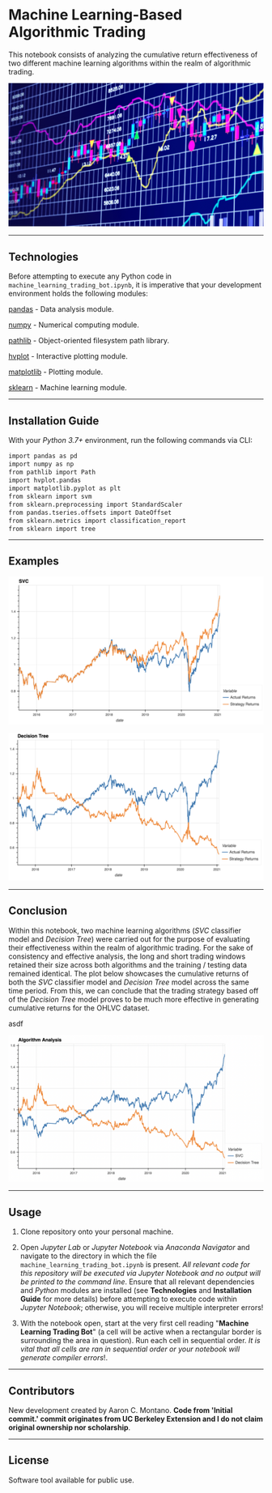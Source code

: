 # Machine Learning-Based Algorithmic Trading

This notebook consists of analyzing the cumulative return effectiveness of two different machine learning algorithms within the realm of algorithmic trading. 

![Algorithmic Trading](./Images/algorithmic_trading.jpeg)

---

## Technologies

Before attempting to execute any Python code in `machine_learning_trading_bot.ipynb`, it is imperative that your development environment holds the following modules:

[pandas](https://pandas.pydata.org/pandas-docs/stable/) - Data analysis module.

[numpy](https://numpy.org/install/) - Numerical computing module.

[pathlib](https://docs.python.org/3/library/pathlib.html) - Object-oriented filesystem path library.

[hvplot](https://hvplot.holoviz.org/) - Interactive plotting module. 

[matplotlib](https://matplotlib.org/) - Plotting module. 

[sklearn](https://sklearn.org/) - Machine learning module.

---

## Installation Guide

With your _Python 3.7+_ environment, run the following commands via CLI:

```
import pandas as pd
import numpy as np
from pathlib import Path
import hvplot.pandas
import matplotlib.pyplot as plt
from sklearn import svm
from sklearn.preprocessing import StandardScaler
from pandas.tseries.offsets import DateOffset
from sklearn.metrics import classification_report
from sklearn import tree
```

---

## Examples

![SVC](./Images/SVC.png)

![Decision Tree](./Images/Decision_Tree.png)

---

## Conclusion

Within this notebook, two machine learning algorithms (_SVC_ classifier model and _Decision Tree_) were carried out for the purpose of evaluating their effectiveness within the realm of algorithmic trading. For the sake of consistency and effective analysis, the long and short trading windows retained their size across both algorithms and the training / testing data remained identical. The plot below showcases the cumulative returns of both the _SVC_ classifier model and _Decision Tree_ model across the same time period. From this, we can conclude that the trading strategy based off of the _Decision Tree_ model proves to be much more effective in generating cumulative returns for the OHLVC dataset. 

asdf

![Comparison Plot](./Images/Combined.png)

---

## Usage

1. Clone repository onto your personal machine. 

2. Open _Jupyter Lab_ or _Jupyter Notebook_ via _Anaconda Navigator_ and navigate to the directory in which the file `machine_learning_trading_bot.ipynb` is present. _All relevant code for this repository will be executed via Jupyter Notebook and no output will be printed to the command line_. Ensure that all relevant dependencies and _Python_ modules are installed (see __Technologies__ and __Installation Guide__ for more details) before attempting to execute code within _Jupyter Notebook_; otherwise, you will receive multiple interpreter errors! 

3. With the notebook open, start at the very first cell reading "__Machine Learning Trading Bot__" (a cell will be active when a rectangular border is surrounding the area in question). Run each cell in sequential order. _It is vital that all cells are ran in sequential order or your notebook will generate compiler errors_!. 

---

## Contributors

New development created by Aaron C. Montano. **Code from 'Initial commit.' commit originates from UC Berkeley Extension and I do not claim original ownership nor scholarship**.

---

## License

Software tool available for public use. 
